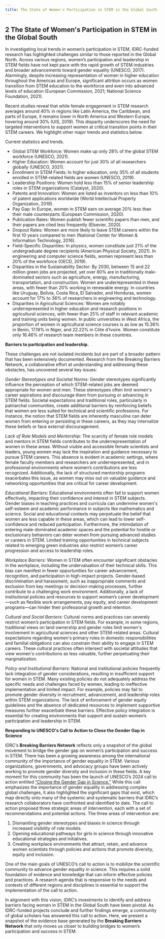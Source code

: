 ```yaml
---
title: The State of Women's Participation in STEM in the Global South
---
```


## 2	The State of Women's Participation in STEM in the Global South

In investigating local trends in women’s participation in STEM, IDRC-funded research has highlighted challenges similar to those reported in the Global North. Across various regions, women’s participation and leadership in STEM fields have not kept pace with the rapid growth of STEM industries and broader advancements toward gender equality (UNESCO, 2017). Alarmingly, despite increasing representation of women in higher education throughout the Americas and Europe, significant attrition occurs as women transition from STEM education to the workforce and even into advanced levels of education (European Commission, 2021; National Science Foundation, 2021).

Recent studies reveal that while female engagement in STEM research averages around 40% in regions like Latin America, the Caribbean, and parts of Europe, it remains lower in North America and Western Europe, hovering around 30% (UIS, 2019). This disparity underscores the need for targeted interventions to support women at critical transition points in their STEM careers. We highlight other major trends and statistics below.

Current statistics and trends.
- Global STEM Workforce: Women make up only 28% of the global STEM workforce (UNESCO, 2021).
- Higher Education: Women account for just 30% of all researchers globally (UNESCO, 2021).
- Enrollment in STEM Fields: In higher education, only 35% of all students enrolled in STEM-related fields are women (UNESCO, 2019).
- Leadership Positions: Women hold less than 15% of senior leadership roles in STEM organizations (Catalyst, 2020).
- Patents and Innovation: Women are listed as inventors on less than 10% of patent applications worldwide (World Intellectual Property Organization, 2019).
- Pay Gap: In Europe, women in STEM earn on average 20% less than their male counterparts (European Commission, 2020).
- Publication Rates: Women publish fewer scientific papers than men, and their papers are cited less frequently (Elsevier, 2020).
- Dropout Rates: Women are more likely to leave STEM careers within the first 10 years compared to men (National Center for Women &amp; Information Technology, 2016).
- Field-Specific Disparities: In physics, women constitute just 21% of the undergraduate degree recipients (American Physical Society, 2021). In engineering and computer science fields, women represent less than 20% of the workforce (OECD, 2019). 
- Disparities in the Sustainability Sector: By 2030, between 15 and 22 million green jobs are projected, yet over 80% are in traditionally male-dominated sectors such as agriculture, energy, manufacturing, transportation, and construction. Women are underrepresented in these areas, with fewer than 20% working in renewable energy. In countries like Uruguay, Bolivia, Costa Rica, El Salvador, and Honduras, women account for 17% to 36% of researchers in engineering and technology.
- Disparities in Agricultural Sciences: Women are notably underrepresented in higher education and research positions in agricultural sciences, with fewer than 25% of staff in relevant academic and training units being women. In public universities in West Africa, the proportion of women in agricultural science courses is as low as 15.36% in Benin, 17.19% in Niger, and 22.22% in Côte d'Ivoire. Women constitute only 16.46% of research team members in these countries.

**Barriers to participation and leadership.**

These challenges are not isolated incidents but are part of a broader pattern that has been extensively documented. Research from the Breaking Barriers Network, a collaborative effort at understanding and addressing these obstacles, has uncovered several key issues:

*Gender Stereotypes and Societal Norms:* Gender stereotypes significantly influence the perception of which STEM-related jobs are deemed appropriate for women and men. These stereotypes often limit women's career aspirations and discourage them from pursuing or advancing in STEM fields. Societal expectations and traditional roles, particularly in patriarchal communities, create additional barriers by reinforcing beliefs that women are less suited for technical and scientific professions. For instance, the notion that STEM fields are inherently masculine can deter women from entering or persisting in these careers, as they may internalize these beliefs or face external discouragement.

*Lack of Role Models and Mentorship:* The scarcity of female role models and mentors in STEM fields contributes to the underrepresentation of women in these areas. Without visible and accessible female scientists and leaders, young women may lack the inspiration and guidance necessary to pursue STEM careers. This absence is evident in academic settings, where female faculty members and researchers are underrepresented, and in professional environments where women’s contributions are less recognized. Additionally, the lack of structured mentorship programs exacerbates this issue, as women may miss out on valuable guidance and networking opportunities that are critical for career development.

*Educational Barriers:* Educational environments often fail to support women effectively, impacting their confidence and interest in STEM subjects. Gender biases in teaching practices and curricula can undermine women's self-esteem and academic performance in subjects like mathematics and science. Social and educational contexts may perpetuate the belief that women are less capable in these areas, which can lead to lower self-confidence and reduced participation. Furthermore, the intimidation of entering male-dominated academic spaces and the potential for hostile or exclusionary behaviors can deter women from pursuing advanced studies or careers in STEM. Limited training opportunities in technical subjects related to emerging green industries also restrict women’s career progression and access to leadership roles.

*Workplace Barriers:* Women in STEM often encounter significant obstacles in the workplace, including the undervaluation of their technical skills. This bias can manifest in fewer opportunities for career advancement, recognition, and participation in high-impact projects. Gender-based discrimination and harassment, such as inappropriate comments and exclusion from key meetings or decision-making processes, further contribute to a challenging work environment. Additionally, a lack of institutional policies and resources to support women’s career development—such as flexible work arrangements, pay equity, and career development programs—can hinder their professional growth and retention.

*Cultural and Social Barriers:* Cultural norms and practices can severely restrict women’s participation in STEM fields. For example, in some regions, traditional views on land ownership and gender roles limit women's involvement in agricultural sciences and other STEM-related areas. Cultural expectations regarding women's primary roles in domestic responsibilities and familial obligations can also constrain their ability to engage in STEM careers. These cultural practices often intersect with societal attitudes that view women's contributions as less valuable, further perpetuating their marginalization.

*Policy and Institutional Barriers:* National and institutional policies frequently lack integration of gender considerations, resulting in insufficient support for women in STEM. Many existing policies do not adequately address the specific needs and challenges faced by women, leading to ineffective implementation and limited impact. For example, policies may fail to promote gender diversity in recruitment, advancement, and leadership roles within STEM organizations. The lack of enforcement of gender equity guidelines and the absence of dedicated resources to implement supportive measures further exacerbate these barriers. Effective policy integration is essential for creating environments that support and sustain women’s participation and leadership in STEM.

**Responding to UNESCO's Call to Action to Close the Gender Gap in Science**

IDRC’s **Breaking Barriers Network** reflects only a snapshot of the global movement to bridge the gender gap on women’s participation and success in STEM. There has been a growing awareness among the international community of the importance of gender equality in STEM. Various organizations, governments, and advocacy groups have been actively working to promote gender diversity and inclusion in these fields. 
A key moment for this community has been the launch of UNESCO’s 2024 call to action entitled [“Closing the Gender Gap in Science.”](https://dataviz.unesco.org/en/science-technology-and-innovation/cta) While this call emphasizes the importance of gender equality in addressing complex global challenges, it also highlighted the significant gaps that exist, which map directly onto many of the systemic and systematic barriers that IDRC’s research collaborators have confronted and identified to date.
The call to action proposed three strategic areas of intervention, each with a set of recommendations and potential actions. The three areas of intervention are: 

1.	Dismantling gender stereotypes and biases in science through increased visibility of role models.
2.	Opening educational pathways for girls in science through innovative educational strategies and initiatives.
3.	Creating workplace environments that attract, retain, and advance women scientists through policies and actions that promote diversity, equity and inclusion.

One of the main goals of UNESCO’s call to action is to mobilize the scientific community to advance gender equality in science. This requires a solid foundation of evidence and knowledge that can inform effective policies and practices. A research agenda that is responsive to the needs and contexts of different regions and disciplines is essential to support the implementation of the call to action.  

In alignment with this vision, IDRC’s investments to identify and address barriers facing women in STEM in the Global South have been pivotal. As IDRC-funded projects conclude and further findings emerge, a community of global scholars has answered this call to action. Here, we present a snapshot of the evidence base generated by the **Breaking Barriers Network** that only moves us closer to building bridges to women’s participation and success in STEM.
